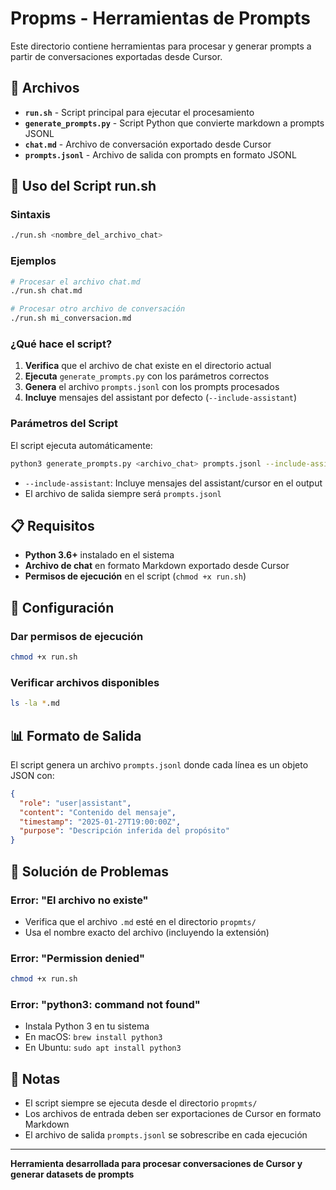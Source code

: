 # Propms - Herramientas de Prompts

Este directorio contiene herramientas para procesar y generar prompts a partir de conversaciones exportadas desde Cursor.

## 📁 Archivos

- **`run.sh`** - Script principal para ejecutar el procesamiento
- **`generate_prompts.py`** - Script Python que convierte markdown a prompts JSONL
- **`chat.md`** - Archivo de conversación exportado desde Cursor
- **`prompts.jsonl`** - Archivo de salida con prompts en formato JSONL

## 🚀 Uso del Script run.sh

### Sintaxis
```bash
./run.sh <nombre_del_archivo_chat>
```

### Ejemplos
```bash
# Procesar el archivo chat.md
./run.sh chat.md

# Procesar otro archivo de conversación
./run.sh mi_conversacion.md
```

### ¿Qué hace el script?

1. **Verifica** que el archivo de chat existe en el directorio actual
2. **Ejecuta** `generate_prompts.py` con los parámetros correctos
3. **Genera** el archivo `prompts.jsonl` con los prompts procesados
4. **Incluye** mensajes del assistant por defecto (`--include-assistant`)

### Parámetros del Script

El script ejecuta automáticamente:
```bash
python3 generate_prompts.py <archivo_chat> prompts.jsonl --include-assistant
```

- `--include-assistant`: Incluye mensajes del assistant/cursor en el output
- El archivo de salida siempre será `prompts.jsonl`

## 📋 Requisitos

- **Python 3.6+** instalado en el sistema
- **Archivo de chat** en formato Markdown exportado desde Cursor
- **Permisos de ejecución** en el script (`chmod +x run.sh`)

## 🔧 Configuración

### Dar permisos de ejecución
```bash
chmod +x run.sh
```

### Verificar archivos disponibles
```bash
ls -la *.md
```

## 📊 Formato de Salida

El script genera un archivo `prompts.jsonl` donde cada línea es un objeto JSON con:

```json
{
  "role": "user|assistant",
  "content": "Contenido del mensaje",
  "timestamp": "2025-01-27T19:00:00Z",
  "purpose": "Descripción inferida del propósito"
}
```

## 🐛 Solución de Problemas

### Error: "El archivo no existe"
- Verifica que el archivo `.md` esté en el directorio `propmts/`
- Usa el nombre exacto del archivo (incluyendo la extensión)

### Error: "Permission denied"
```bash
chmod +x run.sh
```

### Error: "python3: command not found"
- Instala Python 3 en tu sistema
- En macOS: `brew install python3`
- En Ubuntu: `sudo apt install python3`

## 📝 Notas

- El script siempre se ejecuta desde el directorio `propmts/`
- Los archivos de entrada deben ser exportaciones de Cursor en formato Markdown
- El archivo de salida `prompts.jsonl` se sobrescribe en cada ejecución

---

**Herramienta desarrollada para procesar conversaciones de Cursor y generar datasets de prompts**
